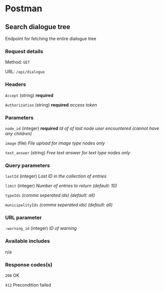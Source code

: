 # Postman

## Search dialogue tree

Endpoint for fetching the entire dialogue tree

### Request details

Method: `GET`

URL: `/api/dialogue`

### Headers

`Accept` (string) **required**

`Authorization` (string) **required** *access token*

### Parameters

`node_id` (integer) **required** *Id of of last node user encountered (cannot have any children)*

`image` (file) *File upload for image type nodes only*

`text_answer` (string) *Free text answer for text type nodes only*

### Query parameters

`lastId` (integer) *Last ID in the collection of entries*

`limit` (integer) *Number of entries to return (default: 10)*

`typeIds` *(comma seperated ids) (default: all)*

`municipalityIds` *(comma seperated ids) (default: all)*

### URL parameter

`:warning_id` (integer) *ID of warning*

### Available includes

n/a

### Response codes(s)

`200` OK

`412` Precondition failed